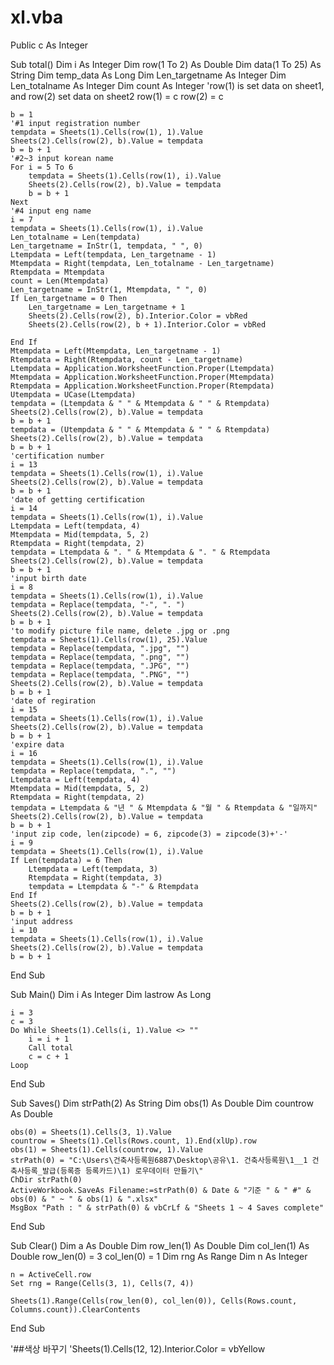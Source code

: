 # xl.vba


Public c As Integer

Sub total()
    Dim i As Integer
    Dim row(1 To 2) As Double
    Dim data(1 To 25) As String
    Dim temp_data As Long
    Dim Len_targetname As Integer
    Dim Len_totalname As Integer
    Dim count As Integer
    'row(1) is set data on sheet1, and row(2) set data on sheet2
    row(1) = c
    row(2) = c

    b = 1
    '#1 input registration number
    tempdata = Sheets(1).Cells(row(1), 1).Value
    Sheets(2).Cells(row(2), b).Value = tempdata
    b = b + 1
    '#2~3 input korean name
    For i = 5 To 6
        tempdata = Sheets(1).Cells(row(1), i).Value
        Sheets(2).Cells(row(2), b).Value = tempdata
        b = b + 1
    Next
    '#4 input eng name
    i = 7
    tempdata = Sheets(1).Cells(row(1), i).Value
    Len_totalname = Len(tempdata)
    Len_targetname = InStr(1, tempdata, " ", 0)
    Ltempdata = Left(tempdata, Len_targetname - 1)
    Mtempdata = Right(tempdata, Len_totalname - Len_targetname)
    Rtempdata = Mtempdata
    count = Len(Mtempdata)
    Len_targetname = InStr(1, Mtempdata, " ", 0)
    If Len_targetname = 0 Then
        Len_targetname = Len_targetname + 1
        Sheets(2).Cells(row(2), b).Interior.Color = vbRed
        Sheets(2).Cells(row(2), b + 1).Interior.Color = vbRed

    End If
    Mtempdata = Left(Mtempdata, Len_targetname - 1)
    Rtempdata = Right(Rtempdata, count - Len_targetname)
    Ltempdata = Application.WorksheetFunction.Proper(Ltempdata)
    Mtempdata = Application.WorksheetFunction.Proper(Mtempdata)
    Rtempdata = Application.WorksheetFunction.Proper(Rtempdata)
    Utempdata = UCase(Ltempdata)
    tempdata = (Ltempdata & " " & Mtempdata & " " & Rtempdata)
    Sheets(2).Cells(row(2), b).Value = tempdata
    b = b + 1
    tempdata = (Utempdata & " " & Mtempdata & " " & Rtempdata)
    Sheets(2).Cells(row(2), b).Value = tempdata
    b = b + 1
    'certification number
    i = 13
    tempdata = Sheets(1).Cells(row(1), i).Value
    Sheets(2).Cells(row(2), b).Value = tempdata
    b = b + 1
    'date of getting certification
    i = 14
    tempdata = Sheets(1).Cells(row(1), i).Value
    Ltempdata = Left(tempdata, 4)
    Mtempdata = Mid(tempdata, 5, 2)
    Rtempdata = Right(tempdata, 2)
    tempdata = Ltempdata & ". " & Mtempdata & ". " & Rtempdata
    Sheets(2).Cells(row(2), b).Value = tempdata
    b = b + 1
    'input birth date
    i = 8
    tempdata = Sheets(1).Cells(row(1), i).Value
    tempdata = Replace(tempdata, "-", ". ")
    Sheets(2).Cells(row(2), b).Value = tempdata
    b = b + 1
    'to modify picture file name, delete .jpg or .png
    tempdata = Sheets(1).Cells(row(1), 25).Value
    tempdata = Replace(tempdata, ".jpg", "")
    tempdata = Replace(tempdata, ".png", "")
    tempdata = Replace(tempdata, ".JPG", "")
    tempdata = Replace(tempdata, ".PNG", "")
    Sheets(2).Cells(row(2), b).Value = tempdata
    b = b + 1
    'date of regiration
    i = 15
    tempdata = Sheets(1).Cells(row(1), i).Value
    Sheets(2).Cells(row(2), b).Value = tempdata
    b = b + 1
    'expire data
    i = 16
    tempdata = Sheets(1).Cells(row(1), i).Value
    tempdata = Replace(tempdata, ".", "")
    Ltempdata = Left(tempdata, 4)
    Mtempdata = Mid(tempdata, 5, 2)
    Rtempdata = Right(tempdata, 2)
    tempdata = Ltempdata & "년 " & Mtempdata & "월 " & Rtempdata & "일까지"
    Sheets(2).Cells(row(2), b).Value = tempdata
    b = b + 1
    'input zip code, len(zipcode) = 6, zipcode(3) = zipcode(3)+'-'
    i = 9
    tempdata = Sheets(1).Cells(row(1), i).Value
    If Len(tempdata) = 6 Then
        Ltempdata = Left(tempdata, 3)
        Rtempdata = Right(tempdata, 3)
        tempdata = Ltempdata & "-" & Rtempdata
    End If
    Sheets(2).Cells(row(2), b).Value = tempdata
    b = b + 1
    'input address
    i = 10
    tempdata = Sheets(1).Cells(row(1), i).Value
    Sheets(2).Cells(row(2), b).Value = tempdata
    b = b + 1
End Sub



Sub Main()
    Dim i As Integer
    Dim lastrow As Long
    
    i = 3
    c = 3
    Do While Sheets(1).Cells(i, 1).Value <> ""
        i = i + 1
        Call total
        c = c + 1
    Loop
End Sub

Sub Saves()
    Dim strPath(2) As String
    Dim obs(1) As Double
    Dim countrow As Double
    
    obs(0) = Sheets(1).Cells(3, 1).Value
    countrow = Sheets(1).Cells(Rows.count, 1).End(xlUp).row
    obs(1) = Sheets(1).Cells(countrow, 1).Value
    strPath(0) = "C:\Users\건축사등록원6887\Desktop\공유\1. 건축사등록원\1__1 건축사등록_발급(등록증 등록카드)\1) 로우데이터 만들기\"
    ChDir strPath(0)
    ActiveWorkbook.SaveAs Filename:=strPath(0) & Date & "기준 " & " #" & obs(0) & " ~ " & obs(1) & ".xlsx"
    MsgBox "Path : " & strPath(0) & vbCrLf & "Sheets 1 ~ 4 Saves complete"

End Sub

Sub Clear()
    Dim a As Double
    Dim row_len(1) As Double
    Dim col_len(1) As Double
    row_len(0) = 3
    col_len(0) = 1
    Dim rng As Range
    Dim n As Integer
    
    n = ActiveCell.row
    Set rng = Range(Cells(3, 1), Cells(7, 4))
    
    Sheets(1).Range(Cells(row_len(0), col_len(0)), Cells(Rows.count, Columns.count)).ClearContents
End Sub




'##색상 바꾸기
'Sheets(1).Cells(12, 12).Interior.Color = vbYellow
